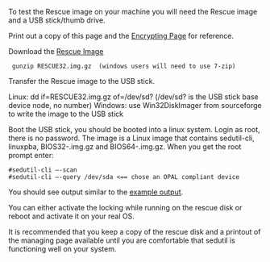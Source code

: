 To test the Rescue image on your machine you will need the Rescue image and a USB stick/thumb drive.

Print out a copy of this page and the [Encrypting Page](https://github.com/Drive-Trust-Alliance/sedutil/wiki/Encrypting-your-drive) for reference.

Download the [Rescue Image](https://github.com/Drive-Trust-Alliance/exec/blob/master/RESCUE32.img.gz?raw=true)

     gunzip RESCUE32.img.gz  (windows users will need to use 7-zip)

Transfer the Rescue image to the USB stick.

Linux:  dd if=RESCUE32.img.gz of=/dev/sd?     (/dev/sd? is the USB stick base device node, no number)
Windows:  use Win32DiskImager from sourceforge to write the image to the USB stick

 

Boot the USB stick, you should be booted into a linux system.  Login as root, there is no password. The image is a Linux image that contains sedutil-cli, linuxpba, BIOS32-<version>.img.gz and BIOS64-<version>.img.gz.   When you get the root prompt enter:

    #sedutil-cli –-scan
    #sedutil-cli –-query /dev/sda <== chose an OPAL compliant device

You should see output similar to the [example output](https://github.com/Drive-Trust-Alliance/sedutil/wiki/Sample-Output).

You can either activate the locking while running on the rescue disk or reboot and activate it on your real OS.

It is recommended that you keep a copy of the rescue disk and a printout of the managing page available until you are comfortable that sedutil is functioning well on your system.

